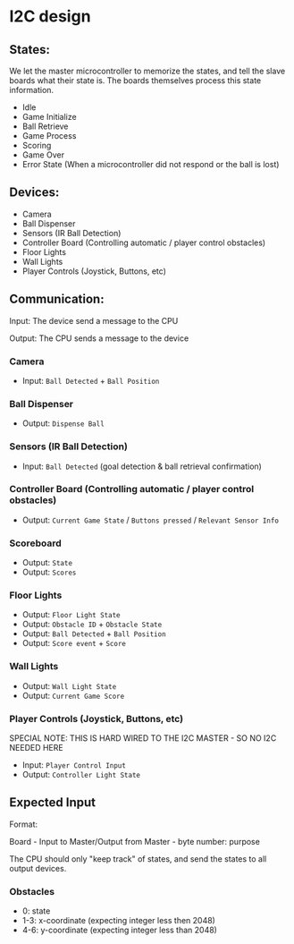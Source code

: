 # I2C design

## States:
We let the master microcontroller to memorize the states, and tell the slave boards what their state is. The boards themselves process this state information.
- Idle
- Game Initialize
- Ball Retrieve
- Game Process
- Scoring
- Game Over
- Error State (When a microcontroller did not respond or the ball is lost)

## Devices:
- Camera
- Ball Dispenser
- Sensors (IR Ball Detection)
- Controller Board (Controlling automatic / player control obstacles)
- Floor Lights
- Wall Lights
- Player Controls (Joystick, Buttons, etc)

## Communication:
Input: The device send a message to the CPU

Output: The CPU sends a message to the device

### Camera
- Input: `Ball Detected` + `Ball Position`

### Ball Dispenser
- Output: `Dispense Ball`

### Sensors (IR Ball Detection)
- Input: `Ball Detected` (goal detection & ball retrieval confirmation)

### Controller Board (Controlling automatic / player control obstacles)
- Output: `Current Game State` / `Buttons pressed` / `Relevant Sensor Info`

### Scoreboard
- Output: `State`
- Output: `Scores`

### Floor Lights
- Output: `Floor Light State`
- Output: `Obstacle ID` + `Obstacle State`
- Output: `Ball Detected` + `Ball Position`
- Output: `Score event` + `Score`

### Wall Lights
- Output: `Wall Light State`
- Output: `Current Game Score`

### Player Controls (Joystick, Buttons, etc)
SPECIAL NOTE: THIS IS HARD WIRED TO THE I2C MASTER - SO NO I2C NEEDED HERE
- Input: `Player Control Input`
- Output: `Controller Light State`

## Expected Input
Format: 

Board - Input to Master/Output from Master - byte number: purpose

The CPU should only "keep track" of states, and send the states to all output devices.

### Obstacles
- 0: state
- 1-3: x-coordinate (expecting integer less then 2048)
- 4-6: y-coordinate (expecting integer less than 2048)
